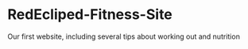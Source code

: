 # RedEcliped-Fitness-Site
Our first website, including several tips about working out and nutrition
